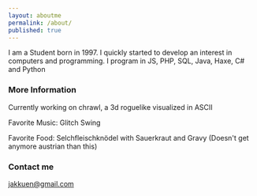 ```yaml
---
layout: aboutme
permalink: /about/
published: true
---
```

I am a Student born in 1997.
I quickly started to develop an interest in computers and programming.
I program in JS, PHP, SQL, Java, Haxe, C# and Python

### More Information

Currently working on chrawl, a 3d roguelike visualized in ASCII

Favorite Music: Glitch Swing

Favorite Food:  Selchfleischknödel with Sauerkraut and Gravy (Doesn't get anymore austrian than this)

### Contact me

[jakkuen@gmail.com](mailto:jakkuen@gmail.com)
